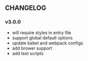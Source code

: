 
## CHANGELOG

### v3.0.0

- will require styles in entry file
- support global default options
- update babel and webpack configs
- add brower support
- add test scripts
